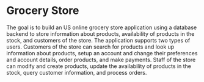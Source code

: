 # Grocery Store
The goal is to build an US online grocery store application using a database backend to store information about products, availability of products in the stock, and customers of the store. The application supports two types of users. Customers of the store can search for products and look up information about products, setup an account and change their preferences and account details, order products, and make payments. Staff of the store can modify and create products, update the availability of products in the stock, query customer information, and process orders. 
